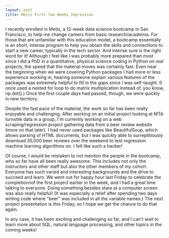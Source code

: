 ```yaml
---
layout: post
title: Metis First Two Weeks Impression
---
```


I recently enrolled in Metis, a 12-week data science bootcamp in San Francisco, to help me change careers from basic research/academia. For those that are unfamiliar with this education model, a bootcamp essentially is an short, intense program to help you obtain the skills and connections to start a new career, typically in the tech sector. And intense sure is the right word for it! Although I feel like I was probably more prepared than most since I did a PhD in a quantitative, physical science coding in Python on real projects, the speed that the material moves was certainly fast. Even near the beginning when we were covering Python packages I had more or less experience working in, hearing someone explain various features of the packages was extremely helpful to fill in the gaps since I was self-taught. (I once used a nested for loop to do matrix multiplication instead of, you know, np.dot().) Once the first couple days had passed, though, we were quickly in new territory. 

Despite the fast pace of the material, the work so far has been really enjoyable and challenging. After working on an initial project looking at MTA turnstile data in a group, I'm currently working on a web scraping/regression project gathering data from a beer review website (more on that later). I had never used packages like BeautifulSoup, which allows parsing of HTML documents, but I was quickly able to surreptitiously download 35,000 beer reviews over the weekend to test regression machine learning algorithms on. I felt like such a hacker!

Of course, I would be mistaken to not mention the people in the bootcamp, who so far have all been really awesome. This includes not only the instructors and other staff but also the other members of my cohort. Everyone has such varied and interesting backgrounds and the drive to succeed and learn. We went out for happy hour last Friday to celebrate the completionnof the first project earlier in the week, and I had a great time talking to everyone. Doing something besides stare at a computer screen was also really helpful! (It was especially a relief after spending two days writing code where "beer" was included in all the variable names.) The next project presentation is this Friday, so I hope we get the chance to do that again.

In any case, it has been exciting and challenging so far, and I can't wait to learn more about SQL, natural language processing, and other topics in the coming weeks!
